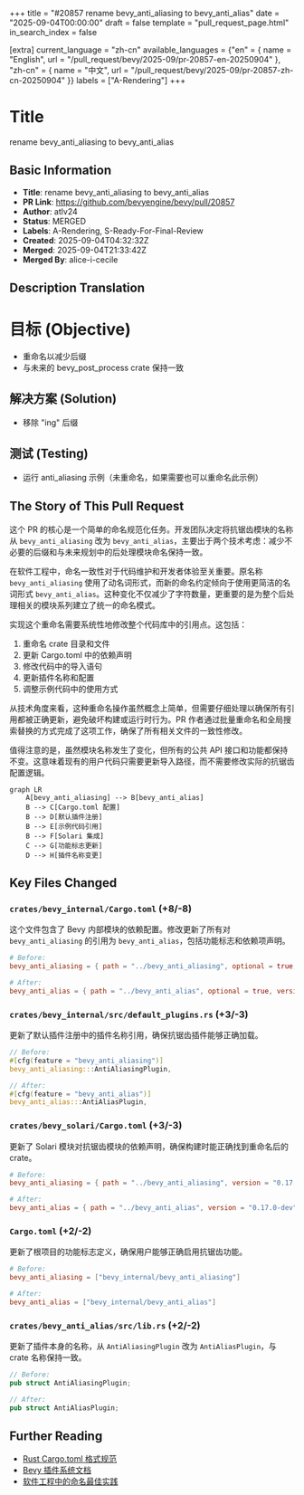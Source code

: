 +++
title = "#20857 rename bevy_anti_aliasing to bevy_anti_alias"
date = "2025-09-04T00:00:00"
draft = false
template = "pull_request_page.html"
in_search_index = false

[extra]
current_language = "zh-cn"
available_languages = {"en" = { name = "English", url = "/pull_request/bevy/2025-09/pr-20857-en-20250904" }, "zh-cn" = { name = "中文", url = "/pull_request/bevy/2025-09/pr-20857-zh-cn-20250904" }}
labels = ["A-Rendering"]
+++

# Title
rename bevy_anti_aliasing to bevy_anti_alias

## Basic Information
- **Title**: rename bevy_anti_aliasing to bevy_anti_alias
- **PR Link**: https://github.com/bevyengine/bevy/pull/20857
- **Author**: atlv24
- **Status**: MERGED
- **Labels**: A-Rendering, S-Ready-For-Final-Review
- **Created**: 2025-09-04T04:32:32Z
- **Merged**: 2025-09-04T21:33:42Z
- **Merged By**: alice-i-cecile

## Description Translation
# 目标 (Objective)

- 重命名以减少后缀
- 与未来的 bevy_post_process crate 保持一致

## 解决方案 (Solution)

- 移除 "ing" 后缀

## 测试 (Testing)

- 运行 anti_aliasing 示例（未重命名，如果需要也可以重命名此示例）

## The Story of This Pull Request

这个 PR 的核心是一个简单的命名规范化任务。开发团队决定将抗锯齿模块的名称从 `bevy_anti_aliasing` 改为 `bevy_anti_alias`，主要出于两个技术考虑：减少不必要的后缀和与未来规划中的后处理模块命名保持一致。

在软件工程中，命名一致性对于代码维护和开发者体验至关重要。原名称 `bevy_anti_aliasing` 使用了动名词形式，而新的命名约定倾向于使用更简洁的名词形式 `bevy_anti_alias`。这种变化不仅减少了字符数量，更重要的是为整个后处理相关的模块系列建立了统一的命名模式。

实现这个重命名需要系统性地修改整个代码库中的引用点。这包括：
1. 重命名 crate 目录和文件
2. 更新 Cargo.toml 中的依赖声明
3. 修改代码中的导入语句
4. 更新插件名称和配置
5. 调整示例代码中的使用方式

从技术角度来看，这种重命名操作虽然概念上简单，但需要仔细处理以确保所有引用都被正确更新，避免破坏构建或运行时行为。PR 作者通过批量重命名和全局搜索替换的方式完成了这项工作，确保了所有相关文件的一致性修改。

值得注意的是，虽然模块名称发生了变化，但所有的公共 API 接口和功能都保持不变。这意味着现有的用户代码只需要更新导入路径，而不需要修改实际的抗锯齿配置逻辑。

```mermaid
graph LR
    A[bevy_anti_aliasing] --> B[bevy_anti_alias]
    B --> C[Cargo.toml 配置]
    B --> D[默认插件注册]
    B --> E[示例代码引用]
    B --> F[Solari 集成]
    C --> G[功能标志更新]
    D --> H[插件名称变更]
```

## Key Files Changed

### `crates/bevy_internal/Cargo.toml` (+8/-8)
这个文件包含了 Bevy 内部模块的依赖配置。修改更新了所有对 `bevy_anti_aliasing` 的引用为 `bevy_anti_alias`，包括功能标志和依赖项声明。

```toml
# Before:
bevy_anti_aliasing = { path = "../bevy_anti_aliasing", optional = true, version = "0.17.0-dev" }

# After:
bevy_anti_alias = { path = "../bevy_anti_alias", optional = true, version = "0.17.0-dev" }
```

### `crates/bevy_internal/src/default_plugins.rs` (+3/-3)
更新了默认插件注册中的插件名称引用，确保抗锯齿插件能够正确加载。

```rust
// Before:
#[cfg(feature = "bevy_anti_aliasing")]
bevy_anti_aliasing:::AntiAliasingPlugin,

// After:
#[cfg(feature = "bevy_anti_alias")]
bevy_anti_alias:::AntiAliasPlugin,
```

### `crates/bevy_solari/Cargo.toml` (+3/-3)
更新了 Solari 模块对抗锯齿模块的依赖声明，确保构建时能正确找到重命名后的 crate。

```toml
# Before:
bevy_anti_aliasing = { path = "../bevy_anti_aliasing", version = "0.17.0-dev" }

# After:
bevy_anti_alias = { path = "../bevy_anti_alias", version = "0.17.0-dev" }
```

### `Cargo.toml` (+2/-2)
更新了根项目的功能标志定义，确保用户能够正确启用抗锯齿功能。

```toml
# Before:
bevy_anti_aliasing = ["bevy_internal/bevy_anti_aliasing"]

# After:
bevy_anti_alias = ["bevy_internal/bevy_anti_alias"]
```

### `crates/bevy_anti_alias/src/lib.rs` (+2/-2)
更新了插件本身的名称，从 `AntiAliasingPlugin` 改为 `AntiAliasPlugin`，与 crate 名称保持一致。

```rust
// Before:
pub struct AntiAliasingPlugin;

// After:
pub struct AntiAliasPlugin;
```

## Further Reading

- [Rust Cargo.toml 格式规范](https://doc.rust-lang.org/cargo/reference/manifest.html)
- [Bevy 插件系统文档](https://bevyengine.org/learn/plugins/)
- [软件工程中的命名最佳实践](https://rust-lang.github.io/api-guidelines/naming.html)